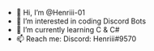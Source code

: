 - 👋 Hi, I’m @Henriii-01
- 👀 I’m interested in coding Discord Bots
- 🌱 I’m currently learning C & C#
- 📫 Reach me: Discord: Henriii#9570

<!---
Henriii-01/Henriii-01 is a ✨ special ✨ repository because its `README.md` (this file) appears on your GitHub profile.
You can click the Preview link to take a look at your changes.
--->
